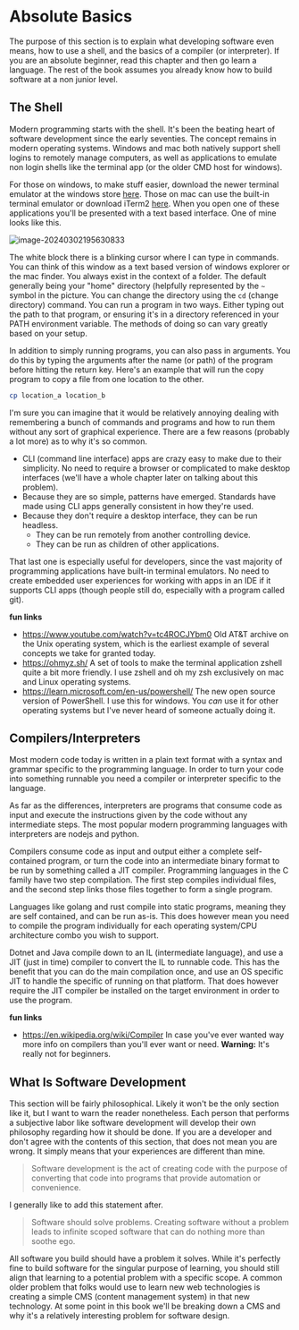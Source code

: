 # Absolute Basics

The purpose of this section is to explain what developing software even means, how to use a shell, and the basics of a compiler (or interpreter). If you are an absolute beginner, read this chapter and then go learn a language. The rest of the book assumes you already know how to build software at a non junior level. 

## The Shell

Modern programming starts with the shell. It's been the beating heart of software development since the early seventies. The concept remains in modern operating systems. Windows and mac both natively support shell logins to remotely manage computers, as well as applications to emulate non login shells like the terminal app (or the older CMD host for windows).

For those on windows, to make stuff easier, download the newer terminal emulator at the windows store [here](https://apps.microsoft.com/detail/9n0dx20hk701?hl=en-US&gl=US). Those on mac can use the built-in terminal emulator or download iTerm2 [here](https://iterm2.com/downloads.html). When you open one of these applications you'll be presented with a text based interface. One of mine looks like this.

![image-20240302195630833](./assets/image-20240302195630833.png)

The white block there is a blinking cursor where I can type in commands. You can think of this window as a text based version of windows explorer or the mac finder. You always exist in the context of a folder. The default generally being your "home" directory (helpfully represented by the `~` symbol in the picture. You can change the directory using the `cd` (change directory) command. You can run a program in two ways. Either typing out the path to that program, or ensuring it's in a directory referenced in your PATH environment variable. The methods of doing so can vary greatly based on your setup.

In addition to simply running programs, you can also pass in arguments. You do this by typing the arguments after the name (or path) of the program before hitting the return key. Here's an example that will run the copy program to copy a file from one location to the other.

```bash
cp location_a location_b
```

I'm sure you can imagine that it would be relatively annoying dealing with remembering a bunch of commands and programs and how to run them without any sort of graphical experience. There are a few reasons (probably a lot more) as to why it's so common.

* CLI (command line interface) apps are crazy easy to make due to their simplicity. No need to require a browser or complicated to make desktop interfaces (we'll have a whole chapter later on talking about this problem).
* Because they are so simple, patterns have emerged. Standards have made using CLI apps generally consistent in how they're used.
* Because they don't require a desktop interface, they can be run headless.
  * They can be run remotely from another controlling device.
  * They can be run as children of other applications.

That last one is especially useful for developers, since the vast majority of programming applications have built-in terminal emulators. No need to create embedded user experiences for working with apps in an IDE if it supports CLI apps (though people still do, especially with a program called git).

**fun links**

* https://www.youtube.com/watch?v=tc4ROCJYbm0
  Old AT&T archive on the Unix operating system, which is the earliest example of several concepts we take for granted today.
* https://ohmyz.sh/
  A set of tools to make the terminal application zshell quite a bit more friendly. I use zshell and oh my zsh exclusively on mac and Linux operating systems.
* https://learn.microsoft.com/en-us/powershell/
  The new open source version of PowerShell. I use this for windows. You *can* use it for other operating systems but I've never heard of someone actually doing it.

## Compilers/Interpreters

Most modern code today is written in a plain text format with a syntax and grammar specific to the programming language. In order to turn your code into something runnable you need a compiler or interpreter specific to the language.

As far as the differences, interpreters are programs that consume code as input and execute the instructions given by the code without any intermediate steps. The most popular modern programming languages with interpreters are nodejs and python.

Compilers consume code as input and output either a complete self-contained program, or turn the code into an intermediate binary format to be run by something called a JIT compiler. Programming languages in the C family have two step compilation. The first step compiles individual files, and the second step links those files together to form a single program.

Languages like golang and rust compile into static programs, meaning they are self contained, and can be run as-is. This does however mean you need to compile the program individually for each operating system/CPU architecture combo you wish to support.

Dotnet and Java compile down to an IL (intermediate language), and use a JIT (just in time) compiler to convert the IL to runnable code. This has the benefit that you can do the main compilation once, and use an OS specific JIT to handle the specific of running on that platform. That does however require the JIT compiler be installed on the target environment in order to use the program.

**fun links**

* https://en.wikipedia.org/wiki/Compiler
  In case you've ever wanted way more info on compilers than you'll ever want or need. **Warning:** It's really not for beginners.

## What Is Software Development

This section will be fairly philosophical. Likely it won't be the only section like it, but I want to warn the reader nonetheless. Each person that performs a subjective labor like software development will develop their own philosophy regarding how it should be done. If you are a developer and don't agree with the contents of this section, that does not mean you are wrong. It simply means that your experiences are different than mine.

> Software development is the act of creating code with the purpose of converting that code into programs that provide automation or convenience. 

I generally like to add this statement after.

> Software should solve problems. Creating software without a problem leads to infinite scoped software that can do nothing more than soothe ego.

All software you build should have a problem it solves. While it's perfectly fine to build software for the singular purpose of learning, you should still align that learning to a potential problem with a specific scope. A common older problem that folks would use to learn new web technologies is creating a simple CMS (content management system) in that new technology. At some point in this book we'll be breaking down a CMS and why it's a relatively interesting problem for software design. 

